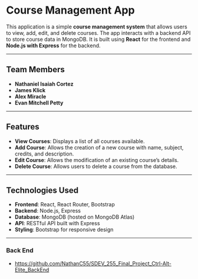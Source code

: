 # Course Management App

This application is a simple **course management system** that allows users to view, add, edit, and delete courses. The app interacts with a backend API to store course data in MongoDB. It is built using **React** for the frontend and **Node.js with Express** for the backend.

---

## Team Members

- **Nathaniel Isaiah Cortez**
- **James Klick**
- **Alex Miracle**
- **Evan Mitchell Petty**

---

## Features

- **View Courses**: Displays a list of all courses available.
- **Add Course**: Allows the creation of a new course with name, subject, credits, and description.
- **Edit Course**: Allows the modification of an existing course’s details.
- **Delete Course**: Allows users to delete a course from the database.

---

## Technologies Used

- **Frontend**: React, React Router, Bootstrap
- **Backend**: Node.js, Express
- **Database**: MongoDB (hosted on MongoDB Atlas)
- **API**: RESTful API built with Express
- **Styling**: Bootstrap for responsive design

---

### Back End

- https://github.com/NathanC55/SDEV_255_Final_Project_Ctrl-Alt-Elite_BackEnd
